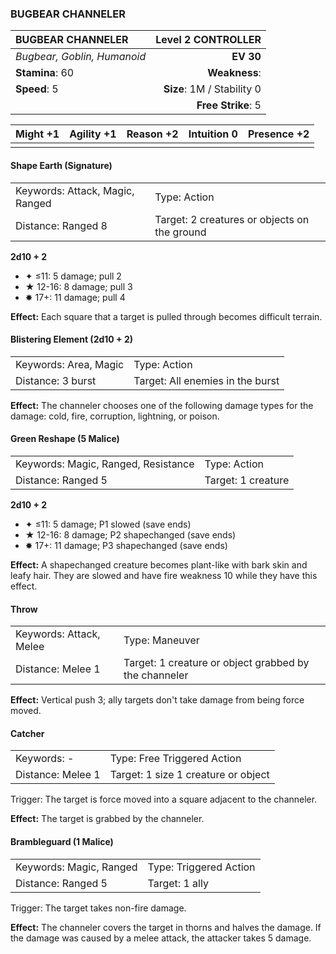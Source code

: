 ### BUGBEAR CHANNELER

| BUGBEAR CHANNELER           |     **Level 2 CONTROLLER** |
| :-------------------------- | -------------------------: |
| *Bugbear, Goblin, Humanoid* |                  **EV 30** |
| **Stamina**: 60             |              **Weakness**: |
| **Speed**: 5                | **Size**: 1M / Stability 0 |
|                             |         **Free Strike**: 5 |

| **Might** +1 | **Agility** +1 | **Reason** +2 | **Intuition** 0 | **Presence** +2 |
| ------------ | -------------- | ------------- | --------------- | --------------- |
|              |                |               |                 |                 |

#### Shape Earth (Signature)

|                                 |                                              |
| :------------------------------ | :------------------------------------------- |
| Keywords: Attack, Magic, Ranged | Type: Action                                 |
| Distance: Ranged 8              | Target: 2 creatures or objects on the ground |

**2d10 + 2**

- ✦ ≤11: 5 damage; pull 2
- ★ 12-16: 8 damage; pull 3
- ✸ 17+: 11 damage; pull 4

**Effect:** Each square that a target is pulled through becomes difficult terrain.

#### Blistering Element (2d10 + 2)

|                       |                                  |
| :-------------------- | :------------------------------- |
| Keywords: Area, Magic | Type: Action                     |
| Distance: 3 burst     | Target: All enemies in the burst |

**Effect:** The channeler chooses one of the following damage types for the damage: cold, fire, corruption, lightning, or poison.

#### Green Reshape (5 Malice)

|                                     |                    |
| :---------------------------------- | :----------------- |
| Keywords: Magic, Ranged, Resistance | Type: Action       |
| Distance: Ranged 5                  | Target: 1 creature |

**2d10 + 2**

- ✦ ≤11: 5 damage; P1 slowed (save ends)
- ★ 12-16: 8 damage; P2 shapechanged (save ends)
- ✸ 17+: 11 damage; P3 shapechanged (save ends)

**Effect:** A shapechanged creature becomes plant-like with bark skin and leafy hair. They are slowed and have fire weakness 10 while they have this effect.

#### Throw

|                         |                                                       |
| :---------------------- | :---------------------------------------------------- |
| Keywords: Attack, Melee | Type: Maneuver                                        |
| Distance: Melee 1       | Target: 1 creature or object grabbed by the channeler |

**Effect:** Vertical push 3; ally targets don't take damage from being force moved.

#### Catcher

|                   |                                     |
| :---------------- | :---------------------------------- |
| Keywords: -       | Type: Free Triggered Action         |
| Distance: Melee 1 | Target: 1 size 1 creature or object |

Trigger: The target is force moved into a square adjacent to the channeler.

**Effect:** The target is grabbed by the channeler.

#### Brambleguard (1 Malice)

|                         |                        |
| :---------------------- | :--------------------- |
| Keywords: Magic, Ranged | Type: Triggered Action |
| Distance: Ranged 5      | Target: 1 ally         |

Trigger: The target takes non-fire damage.

**Effect:** The channeler covers the target in thorns and halves the damage. If the damage was caused by a melee attack, the attacker takes 5 damage.
